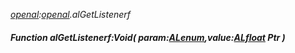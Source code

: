 _[openal](../../modules/openal/openal-module.md):[openal](../../modules/openal/openal-module.md).alGetListenerf_
##### Function alGetListenerf:Void( param:[ALenum](../../modules/openal/openal-alenum.md),value:[ALfloat](../../modules/openal/openal-alfloat.md) Ptr )
